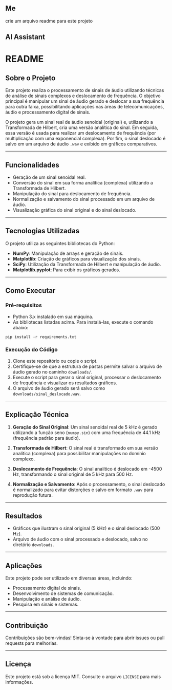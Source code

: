 ## Me
crie um arquivo readme para este projeto

## AI Assistant
# README

## Sobre o Projeto

Este projeto realiza o processamento de sinais de áudio utilizando técnicas de análise de sinais complexos e deslocamento de frequência. O objetivo principal é manipular um sinal de áudio gerado e deslocar a sua frequência para outra faixa, possibilitando aplicações nas áreas de telecomunicações, áudio e processamento digital de sinais.

O projeto gera um sinal real de áudio senoidal (original) e, utilizando a Transformada de Hilbert, cria uma versão analítica do sinal. Em seguida, essa versão é usada para realizar um deslocamento de frequência (por multiplicação com uma exponencial complexa). Por fim, o sinal deslocado é salvo em um arquivo de áudio `.wav` e exibido em gráficos comparativos.

---

## Funcionalidades

- Geração de um sinal senoidal real.
- Conversão do sinal em sua forma analítica (complexa) utilizando a Transformada de Hilbert.
- Manipulação do sinal para deslocamento de frequência.
- Normalização e salvamento do sinal processado em um arquivo de áudio.
- Visualização gráfica do sinal original e do sinal deslocado.

---

## Tecnologias Utilizadas

O projeto utiliza as seguintes bibliotecas do Python:

- **NumPy**: Manipulação de arrays e geração de sinais.
- **Matplotlib**: Criação de gráficos para visualização dos sinais.
- **SciPy**: Utilização da Transformada de Hilbert e manipulação de áudio.
- **Matplotlib.pyplot**: Para exibir os gráficos gerados.

---

## Como Executar

### Pré-requisitos

- Python 3.x instalado em sua máquina.
- As bibliotecas listadas acima. Para instalá-las, execute o comando abaixo:

```shell script
pip install -r requirements.txt
```

### Execução do Código

1. Clone este repositório ou copie o script.
2. Certifique-se de que a estrutura de pastas permite salvar o arquivo de áudio gerado no caminho `downloads/`.
3. Execute o script para gerar o sinal original, processar o deslocamento de frequência e visualizar os resultados gráficos.
4. O arquivo de áudio gerado será salvo como `downloads/sinal_deslocado.wav`.

---

## Explicação Técnica

1. **Geração do Sinal Original**:
   Um sinal senoidal real de 5 kHz é gerado utilizando a função seno (`numpy.sin`) com uma frequência de 44.1 kHz (frequência padrão para áudio).

2. **Transformada de Hilbert**:
   O sinal real é transformado em sua versão analítica (complexa) para possibilitar manipulações no domínio complexo.

3. **Deslocamento de Frequência**:
   O sinal analítico é deslocado em -4500 Hz, transformando o sinal original de 5 kHz para 500 Hz.

4. **Normalização e Salvamento**:
   Após o processamento, o sinal deslocado é normalizado para evitar distorções e salvo em formato `.wav` para reprodução futura.

---

## Resultados

- Gráficos que ilustram o sinal original (5 kHz) e o sinal deslocado (500 Hz).
- Arquivo de áudio com o sinal processado e deslocado, salvo no diretório `downloads`.

---

## Aplicações

Este projeto pode ser utilizado em diversas áreas, incluindo:

- Processamento digital de sinais.
- Desenvolvimento de sistemas de comunicação.
- Manipulação e análise de áudio.
- Pesquisa em sinais e sistemas.

---

## Contribuição

Contribuições são bem-vindas! Sinta-se à vontade para abrir issues ou pull requests para melhorias.

---

## Licença

Este projeto está sob a licença MIT. Consulte o arquivo `LICENSE` para mais informações.
